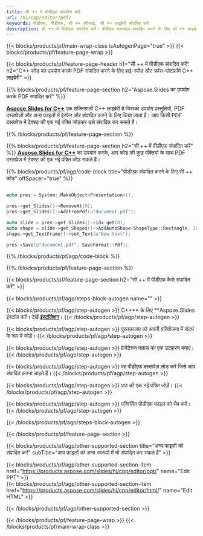 ```yaml
---
title: सी ++ में पीडीएफ संपादित करें
url: /hi/cpp/editor/pdf/
keywords: पीडीएफ, पीडीएफ, सी ++ एपीआई, सी ++ लाइब्रेरी संपादित करें
description: सी ++ में पीडीएफ संपादित करें। पीडीएफ दस्तावेज़ संपादित करने के लिए सी ++ लाइब्रेरी एपीआई का प्रयोग करें
---
```


{{< blocks/products/pf/main-wrap-class isAutogenPage="true" >}}
{{< blocks/products/pf/feature-page-wrap >}}

{{< blocks/products/pf/feature-page-header h1="सी ++ में पीडीएफ संपादित करें" h2="C++ कोड का उपयोग करके PDF संपादित करने के लिए हाई-स्पीड और क्रॉस-प्लेटफ़ॉर्म C++ लाइब्रेरी" >}}

{{% blocks/products/pf/feature-page-section h2="Aspose.Slides का उपयोग करके PDF संपादित करें" %}}

[**Aspose.Slides for C++**](https://products.aspose.com/slides/hi/cpp/) एक शक्तिशाली C++ लाइब्रेरी है जिसका उपयोग प्रस्तुतियों, PDF दस्तावेज़ों और अन्य फ़ाइलों में हेरफेर और संपादित करने के लिए किया जाता है। आप किसी PDF दस्तावेज़ में टेक्स्ट की एक नई पंक्ति जोड़कर उसे संपादित कर सकते हैं। 

{{% /blocks/products/pf/feature-page-section %}}




{{% blocks/products/pf/feature-page-section  h2="सी ++ में पीडीएफ संपादित करें" %}}
[**Aspose.Slides for C++**](https://products.aspose.com/slides/hi/cpp/) का उपयोग करके, आप कोड की कुछ पंक्तियों के साथ PDF दस्तावेज़ में टेक्स्ट की एक नई पंक्ति जोड़ सकते हैं।

{{% blocks/products/pf/agp/code-block title="पीडीएफ संपादित करने के लिए सी ++ कोड" offSpacer="true" %}}
```cpp

auto pres = System::MakeObject<Presentation>();

pres->get_Slides()->RemoveAt(0);
pres->get_Slides()->AddFromPdf(u"document.pdf");

auto slide = pres->get_Slides()->idx_get(0);
auto shape = slide->get_Shapes()->AddAutoShape(ShapeType::Rectangle, 10.0f, 10.0f, 100.0f, 50.0f);
shape->get_TextFrame()->set_Text(u"New text");

pres->Save(u"document.pdf", SaveFormat::Pdf);
```
{{% /blocks/products/pf/agp/code-block %}}

{{% /blocks/products/pf/feature-page-section %}}




{{< blocks/products/pf/feature-page-section  h2="सी ++ में पीडीएफ कैसे संपादित करें" >}}


{{< blocks/products/pf/agp/steps-block-autogen name="" >}}


{{< blocks/products/pf/agp/step-autogen >}}
C++** के लिए **Aspose.Slides इंस्टॉल करें। देखें [**इंस्टॉलेशन**](https://docs.aspose.com/slides/cpp/installation/)।
{{< /blocks/products/pf/agp/step-autogen >}}

{{< blocks/products/pf/agp/step-autogen >}}
पुस्तकालय को अपनी परियोजना में संदर्भ के रूप में जोड़ें।
{{< /blocks/products/pf/agp/step-autogen >}}

{{< blocks/products/pf/agp/step-autogen >}}
प्रेजेंटेशन क्लास का एक उदाहरण बनाएं।
{{< /blocks/products/pf/agp/step-autogen >}}

{{< blocks/products/pf/agp/step-autogen >}}
वह पीडीएफ दस्तावेज़ लोड करें जिसे आप संपादित करना चाहते हैं।
{{< /blocks/products/pf/agp/step-autogen >}}

{{< blocks/products/pf/agp/step-autogen >}}
पाठ की एक नई पंक्ति जोड़ें।
{{< /blocks/products/pf/agp/step-autogen >}}

{{< blocks/products/pf/agp/step-autogen >}}
परिवर्तित पीडीएफ फाइल को सेव करें।
{{< /blocks/products/pf/agp/step-autogen >}}


{{< /blocks/products/pf/agp/steps-block-autogen >}}


{{< /blocks/products/pf/feature-page-section >}}




{{< blocks/products/pf/agp/other-supported-section title="अन्य फाइलों को संपादित करें" subTitle="आप फ़ाइलों को अन्य स्वरूपों में भी संपादित कर सकते हैं" >}}

{{< blocks/products/pf/agp/other-supported-section-item href="https://products.aspose.com/slides/hi/cpp/editor/ppt/" name="Edit PPT" >}}    
{{< blocks/products/pf/agp/other-supported-section-item href="https://products.aspose.com/slides/hi/cpp/editor/html/" name="Edit HTML" >}}  



{{< /blocks/products/pf/agp/other-supported-section >}}

{{< /blocks/products/pf/feature-page-wrap >}}
{{< /blocks/products/pf/main-wrap-class >}}
